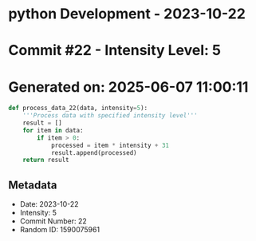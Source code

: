 ﻿# python Development - 2023-10-22
# Commit #22 - Intensity Level: 5
# Generated on: 2025-06-07 11:00:11
```python
def process_data_22(data, intensity=5):
    '''Process data with specified intensity level'''
    result = []
    for item in data:
        if item > 0:
            processed = item * intensity + 31
            result.append(processed)
    return result
```
## Metadata
- Date: 2023-10-22
- Intensity: 5
- Commit Number: 22
- Random ID: 1590075961
